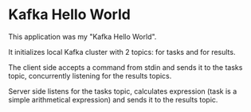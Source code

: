 # Kafka Hello World

This application was my "Kafka Hello World". 

It initializes local Kafka cluster with 2 topics: for tasks and for results. 

The client side accepts a command from stdin and sends it to the tasks topic, concurrently listening for the results topics.

Server side listens for the tasks topic, calculates expression (task is a simple arithmetical expression) and sends it to the results topic. 

